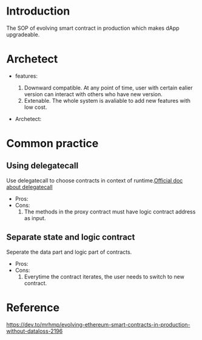 # Introduction
The SOP of evolving smart contract in production which makes dApp upgradeable.

# Archetect
- features:
  1. Downward compatible. At any point of time, user with certain ealier version can interact with others who have new version.
  2. Extenable. The whole system is avaliable to add new features with low cost.

- Archetect:


# Common practice
## Using delegatecall
Use delegatecall to choose contracts in context of runtime.[Official doc about delegatecall](https://docs.soliditylang.org/en/v0.4.21/introduction-to-smart-contracts.html#delegatecall-callcode-and-libraries)
- Pros:
- Cons:
  1. The methods in the proxy contract must have logic contract address as input.
## Separate state and logic contract
Seperate the data part and logic part of contracts.
- Pros:
- Cons:
  1. Everytime the contract iterates, the user needs to switch to new contract.

# Reference
https://dev.to/mrhmp/evolving-ethereum-smart-contracts-in-production-without-dataloss-2196